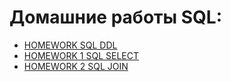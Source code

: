 # Домашние работы SQL:


- [HOMEWORK SQL DDL]()
- [HOMEWORK 1 SQL SELECT]()
- [HOMEWORK 2 SQL JOIN]()